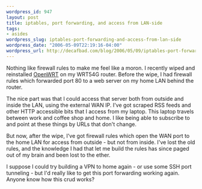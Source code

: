 ```yaml
--- 
wordpress_id: 947
layout: post
title: iptables, port forwarding, and access from LAN-side
tags: 
- asides
wordpress_slug: iptables-port-forwarding-and-access-from-lan-side
wordpress_date: "2006-05-09T22:19:16-04:00"
wordpress_url: http://decafbad.com/blog/2006/05/09/iptables-port-forwarding-and-access-from-lan-side
---
```

 <p>Nothing like firewall rules to make me feel like a moron.  I recently wiped and reinstalled <a href="http://openwrt.org/">OpenWRT</a> on my WRT54G router.  Before the wipe, I had firewall rules which forwarded port 80 to a web server on my home LAN behind the router.</p>
 <p>The nice part was that I could access that server both from outside and inside the LAN, using the external WAN IP.  I've got scraped RSS feeds and other HTTP accessible bits that I access from my laptop.  This laptop travels between work and coffee shop and home.  I like being able to subscribe to and point at these things by URLs that don't change.</p>
 <p>But now, after the wipe, I've got firewall rules which open the WAN port to the home LAN for access from outside - but not from inside.  I've lost the old rules, and the knowledge I had that let me build the rules has since paged out of my brain and been lost to the ether.</p>
 <p>I suppose I could try building a VPN to home again - or use some SSH port tunneling - but I'd really like to get this port forwarding working again.  Anyone know how this crud works?</p>
